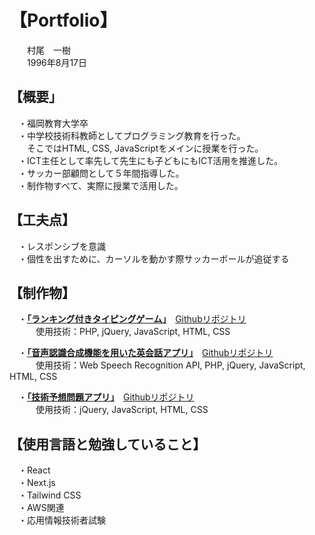# 【Portfolio】
　　村尾　一樹  
　　1996年8月17日

## 【概要」
　・福岡教育大学卒  
　・中学校技術科教師としてプログラミング教育を行った。  
　　そこではHTML, CSS, JavaScriptをメインに授業を行った。  
　・ICT主任として率先して先生にも子どもにもICT活用を推進した。  
　・サッカー部顧問として５年間指導した。  
　・制作物すべて、実際に授業で活用した。

## 【工夫点】
　・レスポンシブを意識  
　・個性を出すために、カーソルを動かす際サッカーボールが追従する  
 
## 【制作物】
　・**[「ランキング付きタイピングゲーム」](https://rikei-labo.com/typing/index.html)**　[Githubリポジトリ](https://github.com/Sidkam24/typing)  
　　　使用技術：PHP, jQuery, JavaScript, HTML, CSS  
       
　・**[「音声認識合成機能を用いた英会話アプリ」](https://rikei-labo.com/app/quiz/kuizu.html)**　[Githubリポジトリ](https://github.com/Sidkam24/English-quiz)  
　　　使用技術：Web Speech Recognition API, PHP, jQuery, JavaScript, HTML, CSS  
       
　・**[「技術予想問題アプリ」](https://rikei-labo.com/sample/3/index.html)**　[Githubリポジトリ](https://github.com/Sidkam24/Anticipation-questions)  
　　　使用技術：jQuery, JavaScript, HTML, CSS  
     
## 【使用言語と勉強していること】
　・React  
　・Next.js  
　・Tailwind CSS  
　・AWS関連  
　・応用情報技術者試験  
